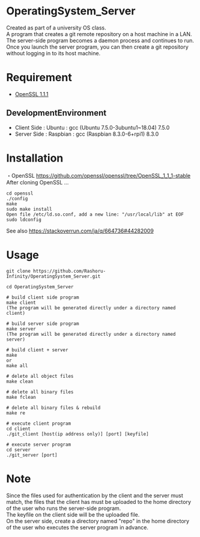 # OperatingSystem_Server
Created as part of a university OS class.  
A program that creates a git remote repository on a host machine in a LAN.  
The server-side program becomes a daemon process and continues to run.  
Once you launch the server program, you can then create a git repository without logging in to its host machine.  
  
# Requirement
- [OpenSSL 1.1.1](https://github.com/openssl/openssl/tree/OpenSSL_1_1_1-stable)
## DevelopmentEnvironment
- Client Side : Ubuntu : gcc (Ubuntu 7.5.0-3ubuntu1~18.04) 7.5.0  
- Server Side : Raspbian : gcc (Raspbian 8.3.0-6+rpi1) 8.3.0  
  
# Installation
・OpenSSL
<https://github.com/openssl/openssl/tree/OpenSSL_1_1_1-stable>  
After cloning OpenSSL ...  
```
cd openssl
./config
make
sudo make install
Open file /etc/ld.so.conf, add a new line: "/usr/local/lib" at EOF
sudo ldconfig
```
See also <https://stackoverrun.com/ja/q/664736#44282009>  
  
# Usage
```
git clone https://github.com/Rashoru-Infinity/OperatingSystem_Server.git

cd OperatingSystem_Server

# build client side program
make client
(The program will be generated directly under a directory named client)

# build server side program
make server
(The program will be generated directly under a directory named server)

# build client + server
make
or
make all

# delete all object files
make clean

# delete all binary files
make fclean

# delete all binary files & rebuild
make re

# execute client program
cd client
./git_client [host(ip address only)] [port] [keyfile]

# execute server program
cd server
./git_server [port]
```
  
# Note
Since the files used for authentication by the client and the server must match, the files that the client has must be uploaded to the home directory of the user who runs the server-side program.  
The keyfile on the client side will be the uploaded file.  
On the server side, create a directory named "repo" in the home directory of the user who executes the server program in advance.
